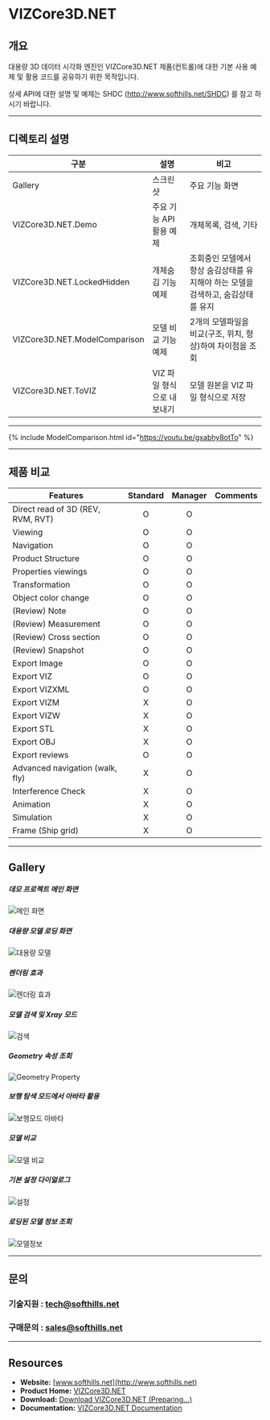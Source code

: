 # VIZCore3D.NET
## 개요

대용량 3D 데이터 시각화 엔진인 VIZCore3D.NET 제품(컨트롤)에 대한 기본 사용 예제 및 활용 코드를 공유하기 위한 목적입니다.

상세 API에 대한 설명 및 예제는 SHDC (http://www.softhills.net/SHDC) 를 참고 하시기 바랍니다.
***

## 디렉토리 설명
| 구분  | 설명 | 비고 |
| ------------- | ------------- | ------------- |
| Gallery | 스크린샷 | 주요 기능 화면 |
| VIZCore3D.NET.Demo | 주요 기능 API 활용 예제 | 개체목록, 검색, 기타  |
| VIZCore3D.NET.LockedHidden | 개체숨김 기능 예제 | 조회중인 모델에서 항상 숨김상태를 유지해야 하는 모델을 검색하고, 숨김상태를 유지 |
| VIZCore3D.NET.ModelComparison | 모델 비교 기능 예제 | 2개의 모델파일을 비교(구조, 위치, 형상)하여 차이점을 조회 |
| VIZCore3D.NET.ToVIZ | VIZ 파일 형식으로 내보내기 | 모델 원본을 VIZ 파일 형식으로 저장 |
***

{% include ModelComparison.html id="https://youtu.be/gxabhy8otTo" %}
***

## 제품 비교

| Features  | Standard | Manager | Comments |
| ------------- | :---: | :---: | ------------- |
| Direct read of 3D (REV, RVM, RVT) | O | O | |
| Viewing | O | O | |
| Navigation | O | O | |
| Product Structure | O | O | |
| Properties viewings | O | O | |
| Transformation | O | O | |
| Object color change | O | O | |
| (Review) Note | O | O | |
| (Review) Measurement | O | O | |
| (Review) Cross section | O | O | |
| (Review) Snapshot | O | O | |
| Export Image | O | O | |
| Export VIZ | O | O | |
| Export VIZXML | O | O | |
| Export VIZM | X | O | |
| Export VIZW | X | O | |
| Export STL | X | O | |
| Export OBJ | X | O | |
| Export reviews | O | O | |
| Advanced navigation (walk, fly) | X | O | |
| Interference Check | X | O | |
| Animation | X | O | |
| Simulation | X | O | |
| Frame (Ship grid) | X | O | |

***
## Gallery
##### 데모 프로젝트 메인 화면
![메인 화면](./Gallery/VIZCore3D.NET.Main.png)

##### 대용량 모델 로딩 화면
![대용량 모델](./Gallery/VIZCore3D.NET.LargeModel.png)

##### 렌더링 효과
![렌더링 효과](./Gallery/VIZCore3D.NET.Rendering.png)

##### 모델 검색 및 Xray 모드
![검색](./Gallery/VIZCore3D.NET.Search.png)

##### Geometry 속성 조회
![Geometry Property](./Gallery/VIZCore3D.NET.GeometryProperty.png)

##### 보행 탐색 모드에서 아바타 활용
![보행모드 아바타](./Gallery/VIZCore3D.NET.Avatar.png)

##### 모델 비교
![모델 비교](./Gallery/VIZCore3D.NET.ModelComparison.png)

##### 기본 설정 다이얼로그
![설정](./Gallery/VIZCore3D.NET.Setting.png)

##### 로딩된 모델 정보 조회
![모델정보](./Gallery/VIZCore3D.NET.About.png)
***

## 문의
### 기술지원 : tech@softhills.net
### 구매문의 : sales@softhills.net
***

## Resources

+ **Website:** [www.softhills.net](http://www.softhills.net)
+ **Product Home:** [VIZCore3D.NET](http://www.softhills.net/vizzard.html)
+ **Download:** [Download VIZCore3D.NET (Preparing...)](http://www.softhills.net/downloads/VIZCore3D.NET)
+ **Documentation:** [VIZCore3D.NET Documentation](http://www.softhills.net/SHDC)
